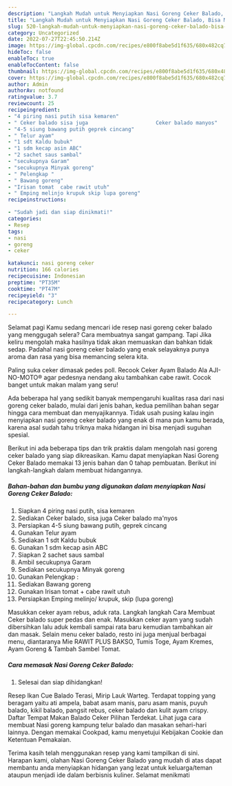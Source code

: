 ```yaml
---
description: "Langkah Mudah untuk Menyiapkan Nasi Goreng Ceker Balado, Bisa Manjain Lidah"
title: "Langkah Mudah untuk Menyiapkan Nasi Goreng Ceker Balado, Bisa Manjain Lidah"
slug: 520-langkah-mudah-untuk-menyiapkan-nasi-goreng-ceker-balado-bisa-manjain-lidah
category: Uncategorized
date: 2022-07-27T22:45:50.214Z
image: https://img-global.cpcdn.com/recipes/e800f8abe5d1f635/680x482cq70/nasi-goreng-ceker-balado-foto-resep-utama.jpg
hideToc: false
enableToc: true
enableTocContent: false
thumbnail: https://img-global.cpcdn.com/recipes/e800f8abe5d1f635/680x482cq70/nasi-goreng-ceker-balado-foto-resep-utama.jpg
cover: https://img-global.cpcdn.com/recipes/e800f8abe5d1f635/680x482cq70/nasi-goreng-ceker-balado-foto-resep-utama.jpg
author: Admin
authorAv: notfound
ratingvalue: 3.7
reviewcount: 25
recipeingredient:
- "4 piring nasi putih sisa kemaren"
- " Ceker balado sisa juga                      Ceker balado manyos"
- "4-5 siung bawang putih geprek cincang"
- " Telur ayam"
- "1 sdt Kaldu bubuk"
- "1 sdm kecap asin ABC"
- "2 sachet saus sambal"
- "secukupnya Garam"
- "secukupnya Minyak goreng"
- " Pelengkap "
- " Bawang goreng"
- "Irisan tomat  cabe rawit utuh"
- " Emping melinjo krupuk skip lupa goreng"
recipeinstructions:

- "Sudah jadi dan siap dinikmati!"
categories:
- Resep
tags:
- nasi
- goreng
- ceker

katakunci: nasi goreng ceker 
nutrition: 166 calories
recipecuisine: Indonesian
preptime: "PT35M"
cooktime: "PT47M"
recipeyield: "3"
recipecategory: Lunch

---
```



Selamat pagi Kamu sedang mencari ide resep nasi goreng ceker balado yang menggugah selera? Cara membuatnya sangat gampang. Tapi Jika keliru mengolah maka hasilnya tidak akan memuaskan dan bahkan tidak sedap. Padahal nasi goreng ceker balado yang enak selayaknya punya aroma dan rasa yang bisa memancing selera kita.


Paling suka ceker dimasak pedes poll. Recook Ceker Ayam Balado Ala AJI-NO-MOTO® agar pedesnya nendang aku tambahkan cabe rawit. Cocok banget untuk makan malam yang seru!

Ada beberapa hal yang sedikit banyak mempengaruhi kualitas rasa dari nasi goreng ceker balado, mulai dari jenis bahan, kedua pemilihan bahan segar hingga cara membuat dan menyajikannya. Tidak usah pusing kalau ingin menyiapkan nasi goreng ceker balado yang enak di mana pun kamu berada, karena asal sudah tahu triknya maka hidangan ini bisa menjadi suguhan spesial.


Berikut ini ada beberapa tips dan trik praktis dalam mengolah nasi goreng ceker balado yang siap dikreasikan. Kamu dapat menyiapkan Nasi Goreng Ceker Balado memakai 13 jenis bahan dan 0 tahap pembuatan. Berikut ini langkah-langkah dalam membuat hidangannya.

<!--inarticleads1-->

##### Bahan-bahan dan bumbu yang digunakan dalam menyiapkan Nasi Goreng Ceker Balado:

1. Siapkan 4 piring nasi putih, sisa kemaren
1. Sediakan  Ceker balado, sisa juga                      Ceker balado ma&#39;nyos
1. Persiapkan 4-5 siung bawang putih, geprek cincang
1. Gunakan  Telur ayam
1. Sediakan 1 sdt Kaldu bubuk
1. Gunakan 1 sdm kecap asin ABC
1. Siapkan 2 sachet saus sambal
1. Ambil secukupnya Garam
1. Sediakan secukupnya Minyak goreng
1. Gunakan  Pelengkap :
1. Sediakan  Bawang goreng
1. Gunakan Irisan tomat + cabe rawit utuh
1. Persiapkan  Emping melinjo/ krupuk, skip (lupa goreng)


Masukkan ceker ayam rebus, aduk rata. Langkah langkah Cara Membuat Ceker balado super pedas dan enak. Masukkan ceker ayam yang sudah dibersihkan lalu aduk kembali sampai rata baru kemudian tambahkan air dan masak. Selain menu ceker balado, resto ini juga menjual berbagai menu, diantaranya Mie RAWIT PLUS BAKSO, Tumis Toge, Ayam Kremes, Ayam Goreng &amp; Tambah Sambel Tomat. 

<!--inarticleads2-->

##### Cara memasak Nasi Goreng Ceker Balado:


1. Selesai dan siap dihidangkan!

Resep Ikan Cue Balado Terasi, Mirip Lauk Warteg. Terdapat topping yang beragam yaitu ati ampela, babat asam manis, paru asam manis, puyuh balado, kikil balado, pangsit rebus, ceker balado dan kulit ayam crispy. Daftar Tempat Makan Balado Ceker Pilihan Terdekat. Lihat juga cara membuat Nasi goreng kampung telur balado dan masakan sehari-hari lainnya. Dengan memakai Cookpad, kamu menyetujui Kebijakan Cookie dan Ketentuan Pemakaian. 

Terima kasih telah menggunakan resep yang kami tampilkan di sini. Harapan kami, olahan Nasi Goreng Ceker Balado yang mudah di atas dapat membantu anda menyiapkan hidangan yang lezat untuk keluarga/teman ataupun menjadi ide dalam berbisnis kuliner. Selamat menikmati
